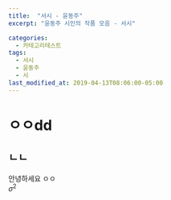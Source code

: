 ```yaml
---
title:  "서시 - 윤동주"
excerpt: "윤동주 시인의 작품 모음 - 서시"

categories:
  - 카테고리테스트
tags:
  - 서시
  - 윤동주
  - 시
last_modified_at: 2019-04-13T08:06:00-05:00
---
```


# ㅇㅇdd
## ㄴㄴ
안녕하세요 
ㅇㅇ <br>
$\sigma^{2}$

